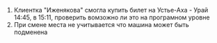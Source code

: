 1. Клиентка "Иженякова" смогла купить билет на Устье-Аха - Урай 14:45, в 15:11, проверить вомзожно ли это на програмном уровне
2. При смене места не учитывается что машина может быть подменена